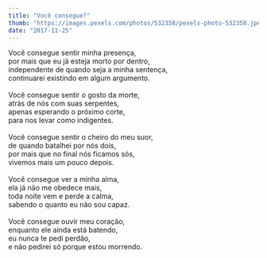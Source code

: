 ```yaml
---
title: "Você consegue?"
thumb: "https://images.pexels.com/photos/532358/pexels-photo-532358.jpeg"
date: "2017-11-25"
---
```

Você consegue sentir minha presença,  
por mais que eu já esteja morto por dentro,  
independente de quando seja a minha sentença,  
continuarei existindo em algum argumento.  
<br />
Você consegue sentir o gosto da morte,  
atrás de nós com suas serpentes,  
apenas esperando o próximo corte,  
para nos levar como indigentes.  
<br />
Você consegue sentir o cheiro do meu suor,  
de quando batalhei por nós dois,  
por mais que no final nós ficamos sós,  
vivemos mais um pouco depois.  
<br />
Você consegue ver a minha alma,  
ela já não me obedece mais,  
toda noite vem e perde a calma,  
sabendo o quanto eu não sou capaz.  
<br />
Você consegue ouvir meu coração,  
enquanto ele ainda está batendo,  
eu nunca te pedi perdão,  
e não pedirei só porque estou morrendo.  